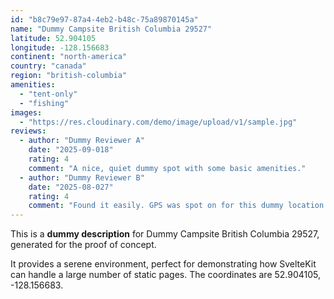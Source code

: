 ```yaml
---
id: "b8c79e97-87a4-4eb2-b48c-75a89870145a"
name: "Dummy Campsite British Columbia 29527"
latitude: 52.904105
longitude: -128.156683
continent: "north-america"
country: "canada"
region: "british-columbia"
amenities:
  - "tent-only"
  - "fishing"
images:
  - "https://res.cloudinary.com/demo/image/upload/v1/sample.jpg"
reviews:
  - author: "Dummy Reviewer A"
    date: "2025-09-018"
    rating: 4
    comment: "A nice, quiet dummy spot with some basic amenities."
  - author: "Dummy Reviewer B"
    date: "2025-08-027"
    rating: 4
    comment: "Found it easily. GPS was spot on for this dummy location."
---
```


This is a **dummy description** for Dummy Campsite British Columbia 29527, generated for the proof of concept.

It provides a serene environment, perfect for demonstrating how SvelteKit can handle a large number of static pages. The coordinates are 52.904105, -128.156683.
